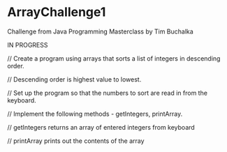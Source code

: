# ArrayChallenge1
Challenge from Java Programming Masterclass by Tim Buchalka

IN PROGRESS

// Create a program using arrays that sorts a list of integers in descending order.

// Descending order is highest value to lowest.

// Set up the program so that the numbers to sort are read in from the keyboard.

// Implement the following methods - getIntegers, printArray.

// getIntegers returns an array of entered integers from keyboard

// printArray prints out the contents of the array






